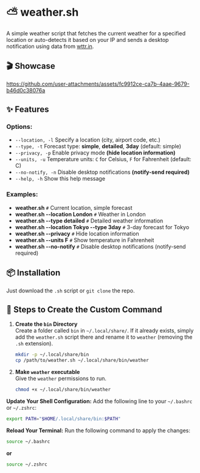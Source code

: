 # ⛅ weather.sh

A simple weather script that fetches the current weather for a specified location or auto-detects it based on your IP and sends a desktop notification using data from [wttr.in](https://wttr.in/).

## 🎬 Showcase

https://github.com/user-attachments/assets/fc9912ce-ca7b-4aae-9679-b46d0c38076a

## ✨ Features

### Options:
-  `--location, -l`        Specify a location (city, airport code, etc.)
-  `--type, -t`            Forecast type: **simple**, **detailed**, **3day** (default: simple)
-  `--privacy, -p`         Enable privacy mode **(hide location information)**
-  `--units, -u`           Temperature units: `C` for Celsius, `F` for Fahrenheit (default: C)
-  `--no-notify, -n`       Disable desktop notifications **(notify-send required)**
-  `--help, -h`            Show this help message

### Examples:
   - **weather.sh**                                `#` Current location, simple forecast
   - **weather.sh --location London**              `#` Weather in London
   - **weather.sh --type detailed**                `#` Detailed weather information
   - **weather.sh --location Tokyo --type 3day**   `#` 3-day forecast for Tokyo
   - **weather.sh --privacy**                     `#` Hide location information
   - **weather.sh --units F**                      `#` Show temperature in Fahrenheit
   - **weather.sh --no-notify**                    `#` Disable desktop notifications (notify-send required)


## 📦 Installation

Just download the `.sh` script or `git clone` the repo.

## 🧭 Steps to Create the Custom Command


1. **Create the `bin` Directory**  
   Create a folder called `bin` in `~/.local/share/`. If it already exists, simply add the `weather.sh` script there and rename it to `weather` (removing the `.sh` extension).

   ```bash
   mkdir -p ~/.local/share/bin
   cp /path/to/weather.sh ~/.local/share/bin/weather
   ```

1. **Make `weather` executable**  
   Give the `weather` permissions to run.

   ```bash
   chmod +x ~/.local/share/bin/weather
   ```

**Update Your Shell Configuration:**
Add the following line to your `~/.bashrc` or `~/.zshrc`:

```bash
export PATH="$HOME/.local/share/bin:$PATH"
```

**Reload Your Terminal:**
Run the following command to apply the changes:

```bash
source ~/.bashrc
```
**or**

```bash
source ~/.zshrc
```
   

   
